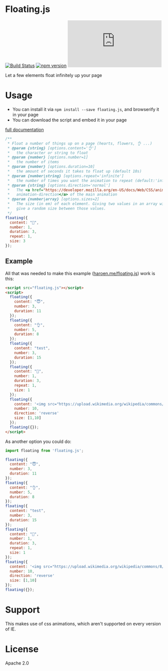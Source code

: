 # Floating.js

[![Build Status](https://travis-ci.org/Haroenv/floating.js.svg?branch=gh-pages)](https://travis-ci.org/Haroenv/floating.js)
[![npm version](https://badge.fury.io/js/floating.js.svg)](https://yarnpkg.com/en/package/floating.js)
[![gzipped size](http://img.badgesize.io/https://unpkg.com/floating.js?compression=gzip)](https://unpkg.com/floating.js)

Let a few elements float infinitely up your page

# Usage

* You can install it via `npm install --save floating.js`, and browserify it in your page
* You can download the script and embed it in your page

[full documentation](https://haroen.me/floating.js/doc/)

```js
/**
 * Float a number of things up on a page (hearts, flowers, 👌 ...)
 * @param {string} [options.content='👌']
 *   the character or string to float
 * @param {number} [options.number=1]
 *   the number of items
 * @param {number} [options.duration=10]
 *   the amount of seconds it takes to float up (default 10s)
 * @param {number|string} [options.repeat='infinite']
 *   the number of times you want the animation to repeat (default:'infinite')
 * @param {string} [options.direction='normal']
 *   The <a href="https://developer.mozilla.org/en-US/docs/Web/CSS/animation-direction">
 *   animation-direction</a> of the main animation
 * @param {number|array} [options.sizes=2]
 *   The size (in em) of each element. Giving two values in an array will
 *   give a random size between those values.
 */
floating({
  content: "🙋",
  number: 1,
  duration: 3,
  repeat: 1,
  size: 3
});
```

## Example

All that was needed to make this example ([haroen.me/floating.js](https://haroen.me/floating.js)) work is this:

```html
<script src="floating.js"></script>
<script>
  floating({
    content: "😇",
    number: 3,
    duration: 11
  });
  floating({
    content: "👌",
    number: 5,
    duration: 8
  });
  floating({
    content: "test",
    number: 3,
    duration: 15
  });
  floating({
    content: "🙋",
    number: 1,
    duration: 3,
    repeat: 1,
    size: 1
  });
  floating({
    content: '<img src="https://upload.wikimedia.org/wikipedia/commons/8/84/Weather-snow.svg">',
    number: 10,
    direction: 'reverse'
    size: [1,10]
  });
  floating({});
</script>
```

As another option you could do:

```js
import floating from 'floating.js';

floating({
  content: "😇",
  number: 3,
  duration: 11
});
floating({
  content: "👌",
  number: 5,
  duration: 8
});
floating({
  content: "test",
  number: 3,
  duration: 15
});
floating({
  content: "🙋",
  number: 1,
  duration: 3,
  repeat: 1,
  size: 1
});
floating({
  content: '<img src="https://upload.wikimedia.org/wikipedia/commons/8/84/Weather-snow.svg">',
  number: 10,
  direction: 'reverse'
  size: [1,10]
});
floating({});
```

# Support

This makes use of css animations, which aren't supported on every version of IE.

# License

Apache 2.0
